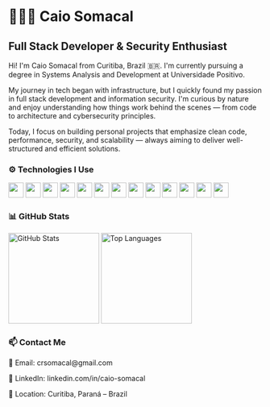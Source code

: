 <div style="position: relative;">


  <h1 class="main-title">👨🏻‍💻 Caio Somacal</h1>
  <h2 class="title">Full Stack Developer & Security Enthusiast</h2>

  <p>Hi! I'm Caio Somacal from Curitiba, Brazil 🇧🇷. I'm currently pursuing a degree in Systems Analysis and Development at Universidade Positivo.</p>

  <p>My journey in tech began with infrastructure, but I quickly found my passion in full stack development and information security. I'm curious by nature and enjoy understanding how things work behind the scenes — from code to architecture and cybersecurity principles.</p>

  <p>Today, I focus on building personal projects that emphasize clean code, performance, security, and scalability — always aiming to deliver well-structured and efficient solutions.</p>

  <h3 class="title">⚙️ Technologies I Use</h3>
  <div>
    <img src="https://cdn.jsdelivr.net/gh/devicons/devicon/icons/javascript/javascript-original.svg" width="30" />
    <img src="https://cdn.jsdelivr.net/gh/devicons/devicon/icons/react/react-original.svg" width="30" />
    <img src="https://cdn.jsdelivr.net/gh/devicons/devicon/icons/nodejs/nodejs-original.svg" width="30" />
    <img src="https://cdn.jsdelivr.net/gh/devicons/devicon/icons/python/python-original.svg" width="30" />
    <img src="https://cdn.jsdelivr.net/gh/devicons/devicon/icons/java/java-original.svg" width="30" />
    <img src="https://cdn.jsdelivr.net/gh/devicons/devicon/icons/php/php-original.svg" width="30" />
    <img src="https://cdn.jsdelivr.net/gh/devicons/devicon/icons/csharp/csharp-original.svg" width="30" />
    <img src="https://cdn.jsdelivr.net/gh/devicons/devicon/icons/go/go-original.svg" width="30" />
    <img src="https://cdn.jsdelivr.net/gh/devicons/devicon/icons/kotlin/kotlin-original.svg" width="30" />
    <img src="https://cdn.jsdelivr.net/gh/devicons/devicon/icons/mysql/mysql-original.svg" width="30" />
    <img src="https://cdn.jsdelivr.net/gh/devicons/devicon/icons/postgresql/postgresql-original.svg" width="30" />
    <img src="https://cdn.jsdelivr.net/gh/devicons/devicon/icons/git/git-original.svg" width="30" />
    <img src="https://cdn.jsdelivr.net/gh/devicons/devicon/icons/linux/linux-original.svg" width="30" />
  </div>

  <div class="github-stats-container">
    <h3 class="title">📊 GitHub Stats</h3>
    <img class="github-stat" alt="GitHub Stats" height="180" src="https://github-readme-stats.vercel.app/api?username=CaioSomacal&show_icons=true&theme=tokyonight&locale=en" />
    <img class="github-stat" alt="Top Languages" height="180" src="https://github-readme-stats.vercel.app/api/top-langs/?username=CaioSomacal&layout=compact&theme=tokyonight&langs_count=8" />
  </div>

  <h3 class="title">📫 Contact Me</h3>
  <p>📧 Email: crsomacal@gmail.com</p>
  <p>💼 LinkedIn: linkedin.com/in/caio-somacal</p>
  <p>📍 Location: Curitiba, Paraná – Brazil</p>
</div>
